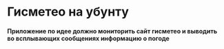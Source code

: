 <h1> Гисметео на убунту </h1>
<h4> Приложение по идее должно мониторить сайт гисметео и выводить во всплывающих сообщениях информацию о погоде </h4>

